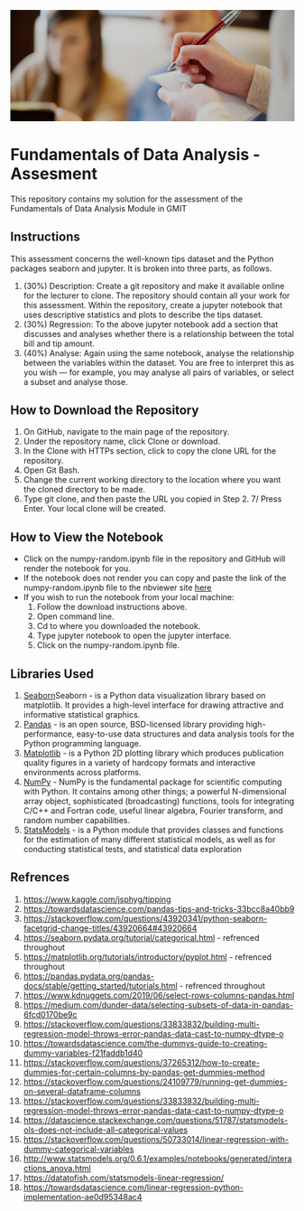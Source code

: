 ![banner](/img/banner.png)
# Fundamentals of Data Analysis - Assesment
This repository contains my solution for the assessment of the Fundamentals of Data Analysis Module in GMIT

## Instructions
This assessment concerns the well-known tips dataset and the Python packages seaborn and jupyter. It is broken into three parts, as follows.
1. (30%) Description: Create a git repository and make it available online for the lecturer to clone. The repository should contain all your work for this assessment. Within the repository, create a jupyter notebook that uses descriptive statistics and plots to describe the tips dataset.
2. (30%) Regression: To the above jupyter notebook add a section that discusses and analyses whether there is a relationship between the total bill and tip amount.
3. (40%) Analyse: Again using the same notebook, analyse the relationship between the variables within the dataset. You are free to interpret this as you wish — for example, you may analyse all pairs of variables, or select a subset and analyse those.

## How to Download the Repository
1. On GitHub, navigate to the main page of the repository.
2. Under the repository name, click Clone or download.
3. In the Clone with HTTPs section, click to copy the clone URL for the repository.
4. Open Git Bash.
5. Change the current working directory to the location where you want the cloned directory to be made.
6. Type git clone, and then paste the URL you copied in Step 2. 7/ Press Enter. Your local clone will be created.

## How to View the Notebook
- Click on the numpy-random.ipynb file in the repository and GitHub will render the notebook for you.
- If the notebook does not render you can copy and paste the link of the numpy-random.ipynb file to the nbviewer site [here](https://nbviewer.jupyter.org/)
- If you wish to run the notebook from your local machine:
	1. Follow the download instructions above.
	2. Open command line.
	3. Cd to where you downloaded the notebook.
	4. Type jupyter notebook to open the jupyter interface.
	5. Click on the numpy-random.ipynb file.

## Libraries Used 
1. [Seaborn](https://seaborn.pydata.org/)Seaborn - is a Python data visualization library based on matplotlib. It provides a high-level interface for drawing attractive and informative statistical graphics.
2. [Pandas](https://pandas.pydata.org/) - is an open source, BSD-licensed library providing high-performance, easy-to-use data structures and data analysis tools for the Python programming language.
3. [Matplotlib](https://matplotlib.org/) - is a Python 2D plotting library which produces publication quality figures in a variety of hardcopy formats and interactive environments across platforms.
4. [NumPy](https://www.numpy.org/) - NumPy is the fundamental package for scientific computing with Python. It contains among other things; a powerful N-dimensional array object, sophisticated (broadcasting) functions, tools for integrating C/C++ and Fortran code, useful linear algebra, Fourier transform, and random number capabilities.
5. [StatsModels](https://www.statsmodels.org/stable/index.html) - is a Python module that provides classes and functions for the estimation of many different statistical models, as well as for conducting statistical tests, and statistical data exploration

## Refrences
1. https://www.kaggle.com/jsphyg/tipping
2. https://towardsdatascience.com/pandas-tips-and-tricks-33bcc8a40bb9
3. https://stackoverflow.com/questions/43920341/python-seaborn-facetgrid-change-titles/43920664#43920664
4. https://seaborn.pydata.org/tutorial/categorical.html - refrenced throughout
5. https://matplotlib.org/tutorials/introductory/pyplot.html - refrenced throughout
6. https://pandas.pydata.org/pandas-docs/stable/getting_started/tutorials.html - refrenced throughout
7. https://www.kdnuggets.com/2019/06/select-rows-columns-pandas.html
8. https://medium.com/dunder-data/selecting-subsets-of-data-in-pandas-6fcd0170be9c
9. https://stackoverflow.com/questions/33833832/building-multi-regression-model-throws-error-pandas-data-cast-to-numpy-dtype-o
10. https://towardsdatascience.com/the-dummys-guide-to-creating-dummy-variables-f21faddb1d40
11. https://stackoverflow.com/questions/37265312/how-to-create-dummies-for-certain-columns-by-pandas-get-dummies-method
12. https://stackoverflow.com/questions/24109779/running-get-dummies-on-several-dataframe-columns
13. https://stackoverflow.com/questions/33833832/building-multi-regression-model-throws-error-pandas-data-cast-to-numpy-dtype-o
14. https://datascience.stackexchange.com/questions/51787/statsmodels-ols-does-not-include-all-categorical-values
15. https://stackoverflow.com/questions/50733014/linear-regression-with-dummy-categorical-variables
16. http://www.statsmodels.org/0.6.1/examples/notebooks/generated/interactions_anova.html
17. https://datatofish.com/statsmodels-linear-regression/
18. https://towardsdatascience.com/linear-regression-python-implementation-ae0d95348ac4
